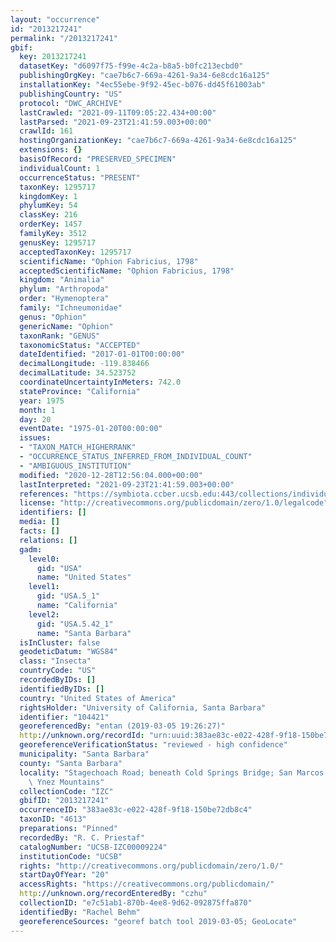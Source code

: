 ```yaml
---
layout: "occurrence"
id: "2013217241"
permalink: "/2013217241"
gbif:
  key: 2013217241
  datasetKey: "d6097f75-f99e-4c2a-b8a5-b0fc213ecbd0"
  publishingOrgKey: "cae7b6c7-669a-4261-9a34-6e8cdc16a125"
  installationKey: "4ec55ebe-9f92-45ec-b076-dd45f61003ab"
  publishingCountry: "US"
  protocol: "DWC_ARCHIVE"
  lastCrawled: "2021-09-11T09:05:22.434+00:00"
  lastParsed: "2021-09-23T21:41:59.003+00:00"
  crawlId: 161
  hostingOrganizationKey: "cae7b6c7-669a-4261-9a34-6e8cdc16a125"
  extensions: {}
  basisOfRecord: "PRESERVED_SPECIMEN"
  individualCount: 1
  occurrenceStatus: "PRESENT"
  taxonKey: 1295717
  kingdomKey: 1
  phylumKey: 54
  classKey: 216
  orderKey: 1457
  familyKey: 3512
  genusKey: 1295717
  acceptedTaxonKey: 1295717
  scientificName: "Ophion Fabricius, 1798"
  acceptedScientificName: "Ophion Fabricius, 1798"
  kingdom: "Animalia"
  phylum: "Arthropoda"
  order: "Hymenoptera"
  family: "Ichneumonidae"
  genus: "Ophion"
  genericName: "Ophion"
  taxonRank: "GENUS"
  taxonomicStatus: "ACCEPTED"
  dateIdentified: "2017-01-01T00:00:00"
  decimalLongitude: -119.838466
  decimalLatitude: 34.523752
  coordinateUncertaintyInMeters: 742.0
  stateProvince: "California"
  year: 1975
  month: 1
  day: 20
  eventDate: "1975-01-20T00:00:00"
  issues:
  - "TAXON_MATCH_HIGHERRANK"
  - "OCCURRENCE_STATUS_INFERRED_FROM_INDIVIDUAL_COUNT"
  - "AMBIGUOUS_INSTITUTION"
  modified: "2020-12-28T12:56:04.000+00:00"
  lastInterpreted: "2021-09-23T21:41:59.003+00:00"
  references: "https://symbiota.ccber.ucsb.edu:443/collections/individual/index.php?occid=104421"
  license: "http://creativecommons.org/publicdomain/zero/1.0/legalcode"
  identifiers: []
  media: []
  facts: []
  relations: []
  gadm:
    level0:
      gid: "USA"
      name: "United States"
    level1:
      gid: "USA.5_1"
      name: "California"
    level2:
      gid: "USA.5.42_1"
      name: "Santa Barbara"
  isInCluster: false
  geodeticDatum: "WGS84"
  class: "Insecta"
  countryCode: "US"
  recordedByIDs: []
  identifiedByIDs: []
  country: "United States of America"
  rightsHolder: "University of California, Santa Barbara"
  identifier: "104421"
  georeferencedBy: "entan (2019-03-05 19:26:27)"
  http://unknown.org/recordId: "urn:uuid:383ae83c-e022-428f-9f18-150be72db8c4"
  georeferenceVerificationStatus: "reviewed - high confidence"
  municipality: "Santa Barbara"
  county: "Santa Barbara"
  locality: "Stagechoach Road; beneath Cold Springs Bridge; San Marcos Pass; Sana\
    \ Ynez Mountains"
  collectionCode: "IZC"
  gbifID: "2013217241"
  occurrenceID: "383ae83c-e022-428f-9f18-150be72db8c4"
  taxonID: "4613"
  preparations: "Pinned"
  recordedBy: "R. C. Priestaf"
  catalogNumber: "UCSB-IZC00009224"
  institutionCode: "UCSB"
  rights: "http://creativecommons.org/publicdomain/zero/1.0/"
  startDayOfYear: "20"
  accessRights: "https://creativecommons.org/publicdomain/"
  http://unknown.org/recordEnteredBy: "czhu"
  collectionID: "e7c51ab1-870b-4ee8-9d62-092875ffa870"
  identifiedBy: "Rachel Behm"
  georeferenceSources: "georef batch tool 2019-03-05; GeoLocate"
---
```

